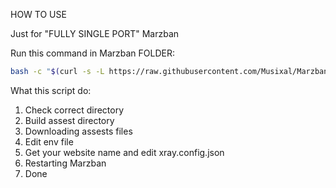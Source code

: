 HOW TO USE

Just for "FULLY SINGLE PORT" Marzban

Run this command in Marzban FOLDER:
```bash
bash -c "$(curl -s -L https://raw.githubusercontent.com/Musixal/Marzban-Tools/main/block-iranian-site/block_iranian_sites.sh)" @ install
```

What this script do:
  1. Check correct directory
  2. Build assest directory
  3. Downloading assests files
  4. Edit env file
  5. Get your website name and edit xray.config.json
  6. Restarting Marzban
  7. Done
